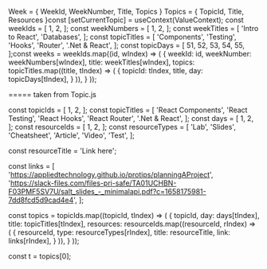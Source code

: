 Week = { WeekId, WeekNumber, Title, Topics }
Topics = { TopicId, Title, Resources }const [setCurrentTopic] = useContext(ValueContext);
const weekIds = [
1,
2,
];
const weekNumbers = [
1,
2,
];
const weekTitles = [
'Intro to React',
'Databases',
];
const topicTitles = [
'Components',
'Testing',
'Hooks',
'Router',
'.Net & React',
];
const topicDays = [
51,
52,
53,
54,
55,
];const weeks = weekIds.map((id, wIndex) => (
{
weekId: id,
weekNumber: weekNumbers[wIndex],
title: weekTitles[wIndex],
topics: topicTitles.map((title, tIndex) => (
{
topicId: tIndex,
title,
day: topicDays[tIndex],
}
)),
}
));


===== taken from Topic.js

const topicIds = [
    1,
    2,
  ];
  const topicTitles = [
    'React Components',
    'React Testing',
    'React Hooks',
    'React Router',
    '.Net & React',
  ];
  const days = [
    1,
    2,
  ];
  const resourceIds = [
    1,
    2,
  ];
  const resourceTypes = [
    'Lab',
    'Slides',
    'Cheatsheet',
    'Article',
    'Video',
    'Test',
  ];

  const resourceTitle = 'Link here';

  const links = [
    'https://appliedtechnology.github.io/protips/planningAProject',
    'https://slack-files.com/files-pri-safe/TA01UCHBN-F03PMF5SV7U/salt_slides_-_minimalapi.pdf?c=1658175981-7dd8fcd5d9cad4e4',
  ];

  const topics = topicIds.map((topicId, tIndex) => (
    {
      topicId,
      day: days[tIndex],
      title: topicTitles[tIndex],
      resources: resourceIds.map((resourceId, rIndex) => (
        {
          resourceId,
          type: resourceTypes[rIndex],
          title: resourceTitle,
          link: links[rIndex],
        }
      )),
    }
  ));

  const t = topics[0];